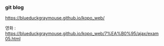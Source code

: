 ### git blog
  https://blueduckgraymouse.github.io/kopo_web/
  
  영화 : https://blueduckgraymouse.github.io/kopo_web/7%EA%B0%95/ajax/exam05.html
